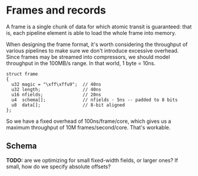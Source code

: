 # Frames and records
A frame is a single chunk of data for which atomic transit is guaranteed: that is, each pipeline element is able to load the whole frame into memory.

When designing the frame format, it's worth considering the throughput of various pipelines to make sure we don't introduce excessive overhead. Since frames may be streamed into compressors, we should model throughput in the 100MB/s range. In that world, 1 byte = 10ns.

```
struct frame
{
  u32 magic = "\xff\xffu9";  // 40ns
  u32 length;                // 40ns
  u16 nfields;               // 20ns
  u4  schema[];              // nfields · 5ns -- padded to 8 bits
  u8  data[];                // 8-bit aligned
};
```

So we have a fixed overhead of 100ns/frame/core, which gives us a maximum throughput of 10M frames/second/core. That's workable.


## Schema
**TODO:** are we optimizing for small fixed-width fields, or larger ones? If small, how do we specify absolute offsets?
